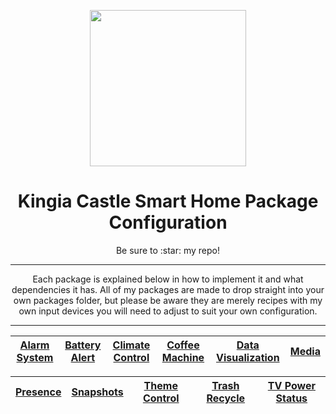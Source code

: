 <p align="center">
  <img src="https://github.com/JamesMcCarthy79/Home-Assistant-Config/blob/master/HA%20Pics/Packages.png" width="250"/>
</p>
<h1 align="center">Kingia Castle Smart Home Package Configuration</h1>
<p align="center">Be sure to :star: my repo!</br>
<hr *** </hr>
<p align="center">Each package is explained below in how to implement it and what dependencies it has. All of my packages are made to drop straight into your own packages folder, but please be aware they are merely recipes with my own input devices you will need to adjust to suit your own configuration.</p>
<hr --- </hr> 

| [Alarm System](https://github.com/JamesMcCarthy79/Home-Assistant-Config/tree/master/config/packages/alarm_system) | [Battery Alert](https://github.com/JamesMcCarthy79/Home-Assistant-Config/tree/master/config/packages/battery_alert) | [Climate Control](https://github.com/JamesMcCarthy79/Home-Assistant-Config/tree/master/config/packages/climate_control) | [Coffee Machine](https://github.com/JamesMcCarthy79/Home-Assistant-Config/tree/master/config/packages/coffee_machine) | [Data Visualization](https://github.com/JamesMcCarthy79/Home-Assistant-Config/tree/master/config/packages/data_visualization) | [Media](https://github.com/JamesMcCarthy79/Home-Assistant-Config/tree/master/config/packages/media) |
| --- | --- | --- | --- | --- | --- |

| [Presence](https://github.com/JamesMcCarthy79/Home-Assistant-Config/tree/master/config/packages/presence) | [Snapshots](https://github.com/JamesMcCarthy79/Home-Assistant-Config/tree/master/config/packages/snapshots) | [Theme Control](https://github.com/JamesMcCarthy79/Home-Assistant-Config/tree/master/config/packages/theme_control) | [Trash Recycle](https://github.com/JamesMcCarthy79/Home-Assistant-Config/tree/master/config/packages/trash_recycle) | [TV Power Status](https://github.com/JamesMcCarthy79/Home-Assistant-Config/tree/master/config/packages/tv_power_status) |
| --- | --- | --- | --- | --- |


